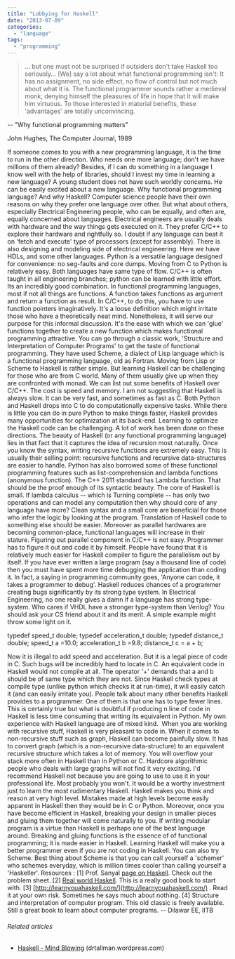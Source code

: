```yaml
---
title: "Lobbying for Haskell"
date: "2013-07-09"
categories: 
  - "language"
tags: 
  - "programming"
---
```


> ... but one must not be surprised if outsiders don't take Haskell too seriously... \[We\] say a lot about what functional programming isn't: It has no assignment, no side effect, no flow of control but not much about what it is. The functional programmer sounds rather a medieval monk, denying himself the pleasures of life in hope that it will make him virtuous. To those interested in material benefits, these 'advantages' are totally unconvincing.

\-- "Why functional programming matters"

John Hughes, The Computer Journal, 1989

If someone comes to you with a new programming language, it is the time to run in the other direction. Who needs one more language; don't we have millions of them already? Besides, if I can do something in a language I know well with the help of libraries, should I invest my time in learning a new language? A young student does not have such worldly concerns. He can be easily excited about a new language. Why functional programming language? And why Haskell? Computer science people have their own reasons on why they prefer one language over other. But what about others, especially Electrical Engineering people, who can be equally, and often are, equally concerned about languages. Electrical engineers are usually deals with hardware and the way things gets executed on it. They prefer C/C++ to explore their hardware and rightfully so. I doubt if any language can beat it on 'fetch and execute' type of processors (except for assembly). There is also designing and modeling side of electrical engineering. Here we have HDLs, and some other languages. Python is a versatile language designed for convenience: no seg-faults and core dumps. Moving from C to Python is relatively easy. Both languages have same type of flow. C/C++ is often taught in all engineering branches; python can be learned with little effort. Its an incredibly good combination. In functional programming languages, most if not all things are functions. A function takes functions as argument and return a function as result. In C/C++, to do this, you have to use function pointers imaginatively. It's a loose definition which might irritate those who have a theoretically neat mind. Nonetheless, it will serve our purpose for this informal discussion. It's the ease with which we can 'glue' functions together to create a new function which makes functional programming attractive. You can go through a classic work, 'Structure and Interpretation of Computer Programs' to get the taste of functional programming. They have used Scheme, a dialect of Lisp language which is a functional programming language, old as Fortran. Moving from Lisp or Scheme to Haskell is rather simple. But learning Haskell can be challenging for those who are from C world. Many of them usually give up when they are confronted with monad. We can list out some benefits of Haskell over C/C++. The cost is speed and memory. I am not suggesting that Haskell is always slow. It can be very fast, and sometimes as fast as C. Both Python and Haskell drops into C to do computationally expensive tasks. While there is little you can do in pure Python to make things faster, Haskell provides many opportunities for optimization at its back-end. Learning to optimize the Haskell code can be challenging. A lot of work has been done on these directions. The beauty of Haskell (or any functional programming language) lies in that fact that it captures the idea of recursion most naturally. Once you know the syntax, writing recursive functions are extremely easy. This is usually their selling point: recursive functions and recursive data-structures are easier to handle. Python has also borrowed some of these functional programming features such as list-comprehension and lambda functions (anonymous function). The C++ 2011 standard has Lambda function. That should be the proof enough of its syntactic beauty. The core of Haskell is small. If lambda calculus -- which is Turning complete -- has only two operations and can model any computation then why should core of any language have more? Clean syntax and a small core are beneficial for those who infer the logic by looking at the program. Translation of Haskell code to something else should be easier. Moreover as parallel hardwares are becoming common-place, functional languages will increase in their stature. Figuring out parallel component in C/C++ is not easy. Programmer has to figure it out and code it by himself. People have found that it is relatively much easier for Haskell compiler to figure the parallelism out by itself. If you have ever written a large program (say a thousand line of code) then you must have spent more time debugging the application than coding it. In fact, a saying in programming community goes, 'Anyone can code, it takes a programmer to debug'. Haskell reduces chances of a programmer creating bugs significantly by its strong type system. In Electrical Engineering, no one really gives a damn if a language has strong type-system. Who cares if VHDL have a stronger type-system than Verilog? You should ask your CS friend about it and its merit. A simple example might throw some light on it.

typedef speed\_t double; typedef acceleration\_t double; typedef distance\_t double; speed\_t a \=10.0; acceleration\_t b \=9.8; distance\_t c \= a + b;

Now it is illegal to add speed and acceleration. But it is a legal piece of code in C. Such bugs will be incredibly hard to locate in C. An equivalent code in Haskell would not compile at all. The operator '+' demands that a and b should be of same type which they are not. Since Haskell check types at compile type (unlike python which checks it at run-time), it will easily catch it (and can easily irritate you). People talk about many other benefits Haskell provides to a programmer. One of them is that one has to type fewer lines. This is certainly true but what is doubtful if producing n line of code in Haskell is less time consuming that writing its equivalent in Python. My own experience with Haskell language are of mixed kind.  When you are working with recursive stuff, Haskell is very pleasant to code in. When it comes to non-recursive stuff such as graph, Haskell can become painfully slow. It has to convert graph (which is a non-recursive data-structure) to an equivalent recursive structure which takes a lot of memory. You will overflow your stack more often in Haskell than in Python or C. Hardcore algorithmic people who deals with large graphs will not find it very exciting. I'd recommend Haskell not because you are going to use to use it in your professional life. Most probably you won't. It would be a worthy investment just to learn the most rudimentary Haskell. Haskell makes you think and reason at very high level. Mistakes made at high levels become easily apparent in Haskell then they would be in C or Python. Moreover, once you have become efficient in Haskell, breaking your design in smaller pieces and gluing them together will come naturally to you. If writing modular program is a virtue than Haskell is perhaps one of the best language around. Breaking and gluing functions is the essence of of functional programming; it is made easier in Haskell. Learning Haskell will make you a better programmer even if you are not coding in Haskell. You can also try Scheme. Best thing about Scheme is that you can call yourself a 'schemer' who schemes everyday, which is million times cooler than calling yourself a 'Haskeller'. Resources : \[1\] Prof. Sanyal [page on Haskell](http://www.cse.iitb.ac.in/%7Eas/fpcourse/fpcourse.html). Check out the problem sheet. \[2\] [Real world Haskell](http://book.realworldhaskell.org/read/). This is a really good book to start with. \[3\] [http://learnyouahaskell.com/](http://learnyouahaskell.com/) . Read it at your own risk. Sometimes he says much about nothing. \[4\] Structure and interpretation of computer program. This old classic is freely available. Still a great book to learn about computer programs. -- Dilawar EE, IITB

###### Related articles

- [Haskell - Mind Blowing](http://drtallman.wordpress.com/2013/06/19/haskell-mind-blowing/) (drtallman.wordpress.com)
